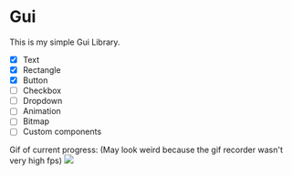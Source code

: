 # Gui

This is my simple Gui Library.

- [x] Text
- [x] Rectangle
- [x] Button
- [ ] Checkbox
- [ ] Dropdown
- [ ] Animation
- [ ] Bitmap
- [ ] Custom components

Gif of current progress: (May look weird because the gif recorder wasn't very high fps)
![](https://cdn.discordapp.com/attachments/929888993485660181/1002055100279308318/Recording_2022-07-27_at_23.28.53.gif)

